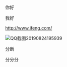 你好

我好

http://www.ifeng.com/

![QQ截图20190824195939](C:\Users\Administrator\Desktop\QQ截图20190824195939.jpg)

分断

分分分